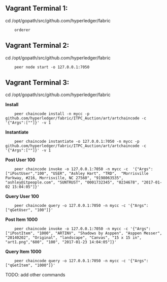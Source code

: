 Vagrant Terminal 1:
--------------------
cd /opt/gopath/src/github.com/hyperledger/fabric

```
	orderer
```

Vagrant Terminal 2:
--------------------
cd /opt/gopath/src/github.com/hyperledger/fabric

```
	peer node start -o 127.0.0.1:7050
```

Vagrant Terminal 3:
--------------------

cd /opt/gopath/src/github.com/hyperledger/fabric

**Install**
```
	peer chaincode install -n mycc -p github.com/hyperledger/fabric/ITPC_Auction/art/artchaincode -c '{"Args":[""]}' -v 1
```

**Instantiate**
```
	peer chaincode instantiate -o 127.0.0.1:7050 -n mycc -p github.com/hyperledger/fabric/ITPC_Auction/art/artchaincode -c '{"Args":[""]}' -v 1
```

**Post User 100**
```
	peer chaincode invoke -o 127.0.0.1:7050 -n mycc -c  '{"Args":["iPostUser","100", "USER", "Ashley Hart", "TRD",  "Morrisville Parkway, #216, Morrisville, NC 27560", "9198063535", "ashley@itpeople.com", "SUNTRUST", "0001732345", "0234678", "2017-01-02 15:04:05"]}'
```

**Query User 100**
```
	peer chaincode query -o 127.0.0.1:7050 -n mycc -c '{"Args": ["qGetUser", "100"]}'
```

**Post Item 1000**
```
	peer chaincode invoke -o 127.0.0.1:7050 -n mycc -c '{"Args":["iPostItem", "1000", "ARTINV", "Shadows by Asppen", "Asppen Messer", "20140202", "Original", "landscape", "Canvas", "15 x 15 in", "art1.png","600", "100", "2017-01-23 14:04:05"]}'
```

**Query Item 1000**
```
	peer chaincode query -o 127.0.0.1:7050 -n mycc -c '{"Args": ["qGetItem", "1000"]}'
```

TODO: add other commands
